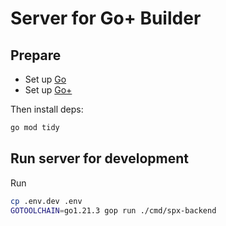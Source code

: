 # Server for Go+ Builder

## Prepare

* Set up [Go](https://go.dev/doc/install)
* Set up [Go+](https://github.com/goplus/gop/blob/main/doc/docs.md)

Then install deps:

```sh
go mod tidy
```

## Run server for development

Run

```sh
cp .env.dev .env
GOTOOLCHAIN=go1.21.3 gop run ./cmd/spx-backend
```
